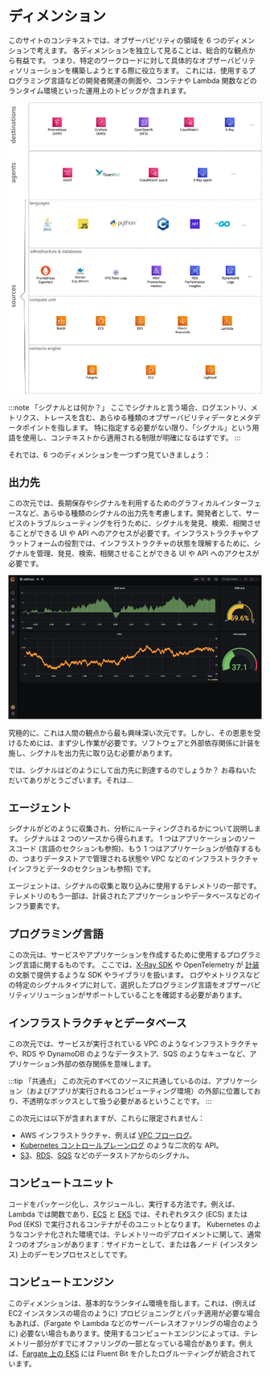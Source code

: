 # ディメンション

このサイトのコンテキストでは、オブザーバビリティの領域を 6 つのディメンションで考えます。
各ディメンションを独立して見ることは、総合的な観点から有益です。
つまり、特定のワークロードに対して具体的なオブザーバビリティソリューションを構築しようとする際に役立ちます。
これには、使用するプログラミング言語などの開発者関連の側面や、コンテナや Lambda 関数などのランタイム環境といった運用上のトピックが含まれます。

![o11y space](images/o11y-space.png)

:::note
    「シグナルとは何か？」
    ここでシグナルと言う場合、ログエントリ、メトリクス、トレースを含む、あらゆる種類のオブザーバビリティデータとメタデータポイントを指します。
    特に指定する必要がない限り、「シグナル」という用語を使用し、コンテキストから適用される制限が明確になるはずです。
:::

それでは、6 つのディメンションを一つずつ見ていきましょう：



## 出力先

この次元では、長期保存やシグナルを利用するためのグラフィカルインターフェースなど、あらゆる種類のシグナルの出力先を考慮します。開発者として、サービスのトラブルシューティングを行うために、シグナルを発見、検索、相関させることができる UI や API へのアクセスが必要です。インフラストラクチャやプラットフォームの役割では、インフラストラクチャの状態を理解するために、シグナルを管理、発見、検索、相関させることができる UI や API へのアクセスが必要です。

![Grafana のスクリーンショット](images/grafana.png)

究極的に、これは人間の観点から最も興味深い次元です。しかし、その恩恵を受けるためには、まず少し作業が必要です。ソフトウェアと外部依存関係に計装を施し、シグナルを出力先に取り込む必要があります。

では、シグナルはどのようにして出力先に到達するのでしょうか？ お尋ねいただいてありがとうございます。それは…



## エージェント

シグナルがどのように収集され、分析にルーティングされるかについて説明します。
シグナルは 2 つのソースから得られます。
1 つはアプリケーションのソースコード (言語のセクションも参照)、もう 1 つはアプリケーションが依存するもの、つまりデータストアで管理される状態や VPC などのインフラストラクチャ (インフラとデータのセクションも参照) です。

エージェントは、シグナルの収集と取り込みに使用するテレメトリの一部です。
テレメトリのもう一部は、計装されたアプリケーションやデータベースなどのインフラ要素です。



## プログラミング言語

この次元は、サービスやアプリケーションを作成するために使用するプログラミング言語に関するものです。
ここでは、[X-Ray SDK][xraysdks] や OpenTelemetry が [計装][otelinst] の文脈で提供するような SDK やライブラリを扱います。
ログやメトリクスなどの特定のシグナルタイプに対して、選択したプログラミング言語をオブザーバビリティソリューションがサポートしていることを確認する必要があります。



## インフラストラクチャとデータベース

この次元では、サービスが実行されている VPC のようなインフラストラクチャや、RDS や DynamoDB のようなデータストア、SQS のようなキューなど、アプリケーション外部の依存関係を意味します。

:::tip
    「共通点」
    この次元のすべてのソースに共通しているのは、アプリケーション（およびアプリが実行されるコンピューティング環境）の外部に位置しており、不透明なボックスとして扱う必要があるということです。
:::

この次元には以下が含まれますが、これらに限定されません：

- AWS インフラストラクチャ、例えば [VPC フローログ][vpcfl]。
- [Kubernetes コントロールプレーンログ][kubecpl] のような二次的な API。
- [S3][s3mon]、[RDS][rdsmon]、[SQS][sqstrace] などのデータストアからのシグナル。



## コンピュートユニット

コードをパッケージ化し、スケジュールし、実行する方法です。例えば、Lambda では関数であり、[ECS][ecs] と [EKS][eks] では、それぞれタスク (ECS) または Pod (EKS) で実行されるコンテナがそのユニットとなります。
Kubernetes のようなコンテナ化された環境では、テレメトリーのデプロイメントに関して、通常 2 つのオプションがあります：サイドカーとして、または各ノード (インスタンス) 上のデーモンプロセスとしてです。



## コンピュートエンジン

このディメンションは、基本的なランタイム環境を指します。これは、(例えば EC2 インスタンスの場合のように) プロビジョニングとパッチ適用が必要な場合もあれば、(Fargate や Lambda などのサーバーレスオファリングの場合のように) 必要ない場合もあります。使用するコンピュートエンジンによっては、テレメトリー部分がすでにオファリングの一部となっている場合があります。例えば、[Fargate 上の EKS][firelensef] には Fluent Bit を介したログルーティングが統合されています。


[aes]: https://aws.amazon.com/jp/elasticsearch-service/ "Amazon Elasticsearch Service"
[adot]: https://aws-otel.github.io/ "AWS Distro for OpenTelemetry"
[amg]: https://aws.amazon.com/jp/grafana/ "Amazon Managed Grafana"
[amp]: https://aws.amazon.com/jp/prometheus/ "Amazon Managed Service for Prometheus"
[batch]: https://aws.amazon.com/jp/batch/ "AWS Batch"
[beans]: https://aws.amazon.com/jp/elasticbeanstalk/ "AWS Elastic Beanstalk"
[cw]: https://aws.amazon.com/jp/cloudwatch/ "Amazon CloudWatch"
[dimensions]: ../dimensions
[ec2]: https://aws.amazon.com/jp/ec2/ "Amazon EC2"
[ecs]: https://aws.amazon.com/jp/ecs/ "Amazon Elastic Container Service"
[eks]: https://aws.amazon.com/jp/eks/ "Amazon Elastic Kubernetes Service"
[fargate]: https://aws.amazon.com/jp/fargate/ "AWS Fargate"
[fluentbit]: https://fluentbit.io/ "Fluent Bit"
[firelensef]: https://aws.amazon.com/blogs/containers/fluent-bit-for-amazon-eks-on-aws-fargate-is-here/ "Fluent Bit for Amazon EKS on AWS Fargate is here"
[jaeger]: https://www.jaegertracing.io/ "Jaeger"
[kafka]: https://kafka.apache.org/ "Apache Kafka"
[kubecpl]: https://docs.aws.amazon.com/ja_jp/eks/latest/userguide/control-plane-logs.html "Amazon EKS control plane logging"
[lambda]: https://aws.amazon.com/jp/lambda/ "AWS Lambda"
[lightsail]: https://aws.amazon.com/jp/lightsail/ "Amazon Lightsail"
[otel]: https://opentelemetry.io/ "OpenTelemetry"
[otelinst]: https://opentelemetry.io/docs/concepts/instrumenting/
[promex]: https://prometheus.io/docs/instrumenting/exporters/ "Prometheus exporters and integrations"
[rdsmon]: https://docs.aws.amazon.com/ja_jp/AmazonRDS/latest/UserGuide/Overview.LoggingAndMonitoring.html "Logging and monitoring in Amazon RDS"
[s3]: https://aws.amazon.com/jp/s3/ "Amazon S3"
[s3mon]: https://docs.aws.amazon.com/ja_jp/AmazonS3/latest/userguide/s3-incident-response.html "Logging and monitoring in Amazon S3"
[sqstrace]: https://docs.aws.amazon.com/ja_jp/xray/latest/devguide/xray-services-sqs.html "Amazon SQS and AWS X-Ray"
[vpcfl]: https://docs.aws.amazon.com/ja_jp/vpc/latest/userguide/flow-logs.html "VPC Flow Logs"
[xray]: https://aws.amazon.com/jp/xray/ "AWS X-Ray"
[xraysdks]: https://docs.aws.amazon.com/ja_jp/xray/index.html
